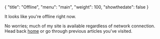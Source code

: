 {
  "title": "Offline",
  "menu": "main",
  "weight": 100,
  "showthedate": false
}

It looks like you're offline right now.

No worries; much of my site is available regardless of network connection. Head back [home](https://www.cleverlaziness.com) or go through previous articles you've visited.